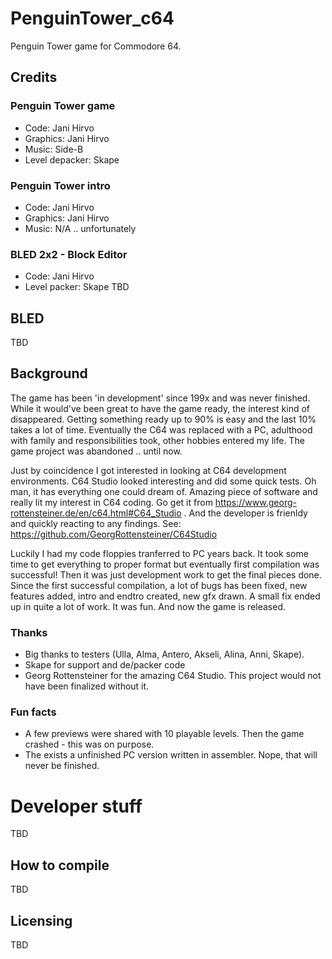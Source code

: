# PenguinTower_c64
Penguin Tower game for Commodore 64.
## Credits
### Penguin Tower game
- Code: Jani Hirvo
- Graphics: Jani Hirvo
- Music: Side-B
- Level depacker: Skape
### Penguin Tower intro
- Code: Jani Hirvo
- Graphics: Jani Hirvo
- Music: N/A .. unfortunately
### BLED 2x2 - Block Editor 
- Code: Jani Hirvo
- Level packer: Skape
TBD
## BLED
TBD
## Background
The game has been 'in development' since 199x and was never finished. While it would've been great to have the game ready, the interest kind of disappeared. Getting something ready up to 90% is easy and the last 10% takes a lot of time. Eventually the C64 was replaced with a PC, adulthood with family and responsibilities took, other hobbies entered my life. The game project was abandoned .. until now. 

Just by coincidence I got interested in looking at C64 development environments. C64 Studio looked interesting and did some quick tests. Oh man, it has everything one could dream of. Amazing piece of software and really lit my interest in C64 coding. Go get it from https://www.georg-rottensteiner.de/en/c64.html#C64_Studio . And the developer is frienldy and quickly reacting to any findings. See: https://github.com/GeorgRottensteiner/C64Studio

Luckily I had my code floppies tranferred to PC years back. It took some time to get everything to proper format but eventually first compilation was successful! Then it was just development work to get the final pieces done. Since the first successful compilation, a lot of bugs has been fixed, new features added, intro and endtro created, new gfx drawn. A small fix ended up in quite a lot of work. It was fun. And now the game is released. 

### Thanks 
- Big thanks to testers (Ulla, Alma, Antero, Akseli, Alina, Anni, Skape).
- Skape for support and de/packer code
- Georg Rottensteiner for the amazing C64 Studio. This project would not have been finalized without it.

### Fun facts
- A few previews were shared with 10 playable levels. Then the game crashed - this was on purpose.
- The exists a unfinished PC version written in assembler. Nope, that will never be finished. 
# Developer stuff
TBD
## How to compile
TBD
## Licensing
TBD
